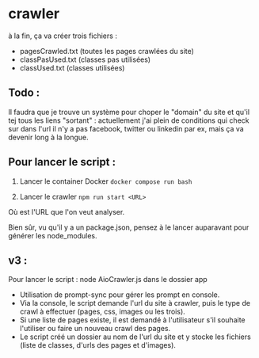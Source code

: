 # crawler

à la fin, ça va créer trois fichiers :

+ pagesCrawled.txt (toutes les pages crawlées du site)
+ classPasUsed.txt (classes pas utilisées)
+ classUsed.txt (classes utilisées)

## Todo :
Il faudra que je trouve un système pour choper le "domain" du site et qu'il tej tous les liens "sortant" : actuellement j'ai plein de conditions qui check sur dans l'url 
il n'y a pas facebook, twitter ou linkedin par ex, mais ça va devenir long à la longue.

## Pour lancer le script : 

1. Lancer le container Docker
``docker compose run bash``

2. Lancer le crawler
``npm run start <URL>``

Où <URL> est l'URL que l'on veut analyser.

Bien sûr, vu qu'il y a un package.json, pensez à le lancer auparavant pour générer les node_modules.

## v3 :

Pour lancer le script : node AioCrawler.js dans le dossier app

+ Utilisation de prompt-sync pour gérer les prompt en console.
+ Via la console, le script demande l'url du site à crawler, puis le type de crawl à effectuer (pages, css, images ou les trois).
+ Si une liste de pages existe, il est demandé à l'utilisateur s'il souhaite l'utiliser ou faire un nouveau crawl des pages.
+ Le script créé un dossier au nom de l'url du site et y stocke les fichiers (liste de classes, d'urls des pages et d'images).
